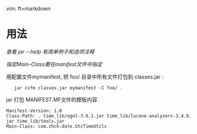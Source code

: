   vim: ft=markdown
# 用法
*查看  jar --help 有简单例子和选项注释*

*指定Main-Class要在manifest文件中指定*

用配置文件mymanifest, 把 foo/ 目录中所有文件打包到 classes.jar :

       jar cvfm classes.jar mymanifest -C foo/ .

jar 打包 MANIFEST.MF文件的模板内容

    Manifest-Version: 1.0
    Class-Path: . time_lib/ognl-3.0.1.jar time_lib/lucene-analyzers-3.4.0. jar time_lib/tools.jar
    Main-Class: com.zhch.date.UtcTimeUtils

